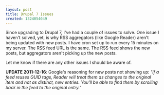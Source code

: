 ```yaml
---
layout: post
title: Drupal 7 Issues
created: 1324054049
---
```

Since upgrading to Drupal 7, I've had a couple of issues to solve. One issue I haven't solved, yet, is why RSS aggregators (like Google Reader) aren't being updated with new posts. I have cron set up to run every 15 minutes on my server. The RSS feed URL is the same. The RSS feed shows the new posts, but aggregators aren't picking up the new posts.

Let me know if there are any other issues I should be aware of.

<strong>UPDATE 2011-12-16</strong>: Google's reasoning for new posts not showing up: <cite>"if a feed reuses GUID tags, Reader will treat them as changes to the original item and not as distinct, new entries. You'll be able to find them by scrolling back in the feed to the original entry."</cite>

